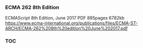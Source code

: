 ### ECMA 262 8th Edition
ECMAScript 8th Edition, June 2017
PDF 885pages 6782kb
https://www.ecma-international.org/publications/files/ECMA-ST-ARCH/ECMA-262%208th%20edition%20June%202017.pdf

### TOC